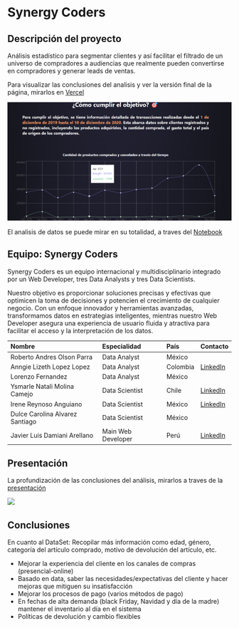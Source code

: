 # Synergy Coders
## Descripción del proyecto
Análisis estadístico para segmentar clientes y así facilitar el filtrado de un universo de compradores a audiencias que realmente pueden convertirse en compradores y generar leads de ventas.

Para visualizar las conclusiones del analisis y ver la versión final de la página, mirarlos en [Vercel](https://synergy-coders.vercel.app/)

<img src="https://github.com/alll1997/portafolio/blob/main/Synergy-Coders/image_web.png" width=1000/>

El analisis de datos se puede mirar en su totalidad, a traves del [Notebook](https://github.com/alll1997/Synergy-Coders/blob/analisis/Hackaton_Retail.ipynb)

## Equipo: Synergy Coders
Synergy Coders es un equipo internacional y multidisciplinario integrado por un Web Developer, tres Data Analysts y tres Data Scientists. 

Nuestro objetivo es proporcionar soluciones precisas y efectivas que optimicen la toma de decisiones y potencien el crecimiento de cualquier negocio. Con un enfoque innovador y herramientas avanzadas, transformamos datos en estrategias inteligentes, mientras nuestro Web Developer asegura una experiencia de usuario fluida y atractiva para facilitar el acceso y la interpretación de los datos.

| Nombre            | Especialidad          | País         | Contacto  |
|:------------------|:--------------------- |:------------ |:----------|
| Roberto Andres Olson Parra  |Data Analyst | México   |  |
| Anngie Lizeth Lopez Lopez   |Data Analyst | Colombia | [LinkedIn](https://www.linkedin.com/in/anngie-lopez/) |
| Lorenzo Fernandez           |Data Analyst | México   |  |
|Ysmarle Natali Molina Camejo |Data Scientist| Chile | [LinkedIn](https://www.linkedin.com/in/ysmarle-molina/) |
|Irene Reynoso Anguiano |Data Scientist| México | [LinkedIn](https://www.linkedin.com/in/reynosoirene/) |
|Dulce Carolina Alvarez Santiago |Data Scientist| México |  |
|Javier Luis Damiani Arellano | Main Web Developer | Perú | [LinkedIn](https://www.linkedin.com/in/javierluisdamianiarellano/) |

## Presentación
La profundización de las conclusiones del análisis, mirarlos a traves de la [presentación](https://github.com/alll1997/portafolio/blob/main/Synergy-Coders/Retail-Challenge.pdf)

<img src="https://github.com/alll1997/portafolio/blob/main/Synergy-Coders/image_presentación.png" width=1000/>

## Conclusiones
En cuanto al DataSet: Recopilar más información como edad, género, categoría del artículo comprado, motivo de devolución del artículo, etc.
- Mejorar la experiencia del cliente en los canales de compras (presencial-online)
- Basado en data, saber las necesidades/expectativas del cliente y hacer mejoras que mitiguen su insatisfacción
- Mejorar los procesos de pago (varios métodos de pago)
- En fechas de alta demanda (black Friday, Navidad y día de la madre) mantener el inventario al día en el sistema
- Políticas de devolución y cambio flexibles
